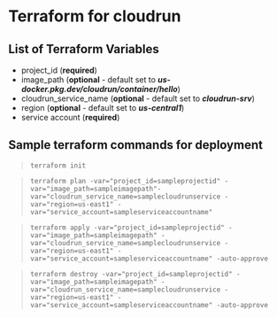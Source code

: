 # Terraform for cloudrun

## List of Terraform Variables  

- project_id (**required**)
- image_path (**optional** - default set to ***us-docker.pkg.dev/cloudrun/container/hello***)
- cloudrun_service_name (**optional** - default set to ***cloudrun-srv***)
- region (**optional** - default set to ***us-central1***)
- service account (**required**)

## Sample terraform commands for deployment

> `terraform init`

> `terraform plan -var="project_id=sampleprojectid" -var="image_path=sampleimagepath"-var="cloudrun_service_name=samplecloudrunservice -var="region=us-east1" -var="service_account=sampleserviceaccountname"`

> `terraform apply -var="project_id=sampleprojectid" -var="image_path=sampleimagepath" -var="cloudrun_service_name=samplecloudrunservice -var="region=us-east1" -var="service_account=sampleserviceaccountname" -auto-approve`

> `terraform destroy -var="project_id=sampleprojectid" -var="image_path=sampleimagepath" -var="cloudrun_service_name=samplecloudrunservice -var="region=us-east1" -var="service_account=sampleserviceaccountname" -auto-approve`